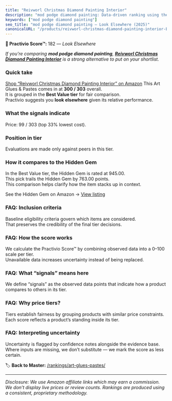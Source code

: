 ```yaml
---
title: "Reivworl Christmas Diamond Painting Interior"
description: "mod podge diamond painting: Data-driven ranking using the Practivio Score™. Positioned by quality, value, demand, findability, momentum."
keywords: ["mod podge diamond painting"]
seo_title: "mod podge diamond painting — Look Elsewhere (2025)"
canonicalURL: "/products/reivworl-christmas-diamond-painting-interior-B0FJ57PKR3/"
---
```


**🚫 Practivio Score™:** 182 — _Look Elsewhere_


*If you're comparing **mod podge diamond painting**, **[Reivworl Christmas Diamond Painting Interior](https://www.amazon.com/dp/B0FJ57PKR3?tag=practivio-20)** is a strong alternative to put on your shortlist.*
### Quick take
[Shop “Reivworl Christmas Diamond Painting Interior” on Amazon](https://www.amazon.com/dp/B0FJ57PKR3?tag=practivio-20)
This Art Glues & Pastes comes in at **300 / 303** overall.  
It is grouped in the **Best Value tier** for fair comparison.  
Practivio suggests you **look elsewhere** given its relative performance.

### What the signals indicate
Price: 99 / 303 (top 33% lowest cost).  

### Position in tier
Evaluations are made only against peers in this tier.

### How it compares to the Hidden Gem
In the Best Value tier, the Hidden Gem is rated at 945.00.  
This pick trails the Hidden Gem by 763.00 points.  
This comparison helps clarify how the item stacks up in context.  

See the Hidden Gem on Amazon → [View listing](https://www.amazon.com/dp/B00178QQJ8?tag=practivio-20)

### FAQ: Inclusion criteria
Baseline eligibility criteria govern which items are considered.  
That preserves the credibility of the final tier decisions.

### FAQ: How the score works
We calculate the Practivio Score™ by combining observed data into a 0–100 scale per tier.  
Unavailable data increases uncertainty instead of being replaced.

### FAQ: What “signals” means here
We define “signals” as the observed data points that indicate how a product compares to others in its tier.

### FAQ: Why price tiers?
Tiers establish fairness by grouping products with similar price constraints.  
Each score reflects a product’s standing inside its tier.

### FAQ: Interpreting uncertainty
Uncertainty is flagged by confidence notes alongside the evidence base.  
Where inputs are missing, we don’t substitute — we mark the score as less certain.


🏷️ **Back to Master:** [/rankings/art-glues-pastes/](/rankings/art-glues-pastes/)

---
_Disclosure: We use Amazon affiliate links which may earn a commission. We don’t display live prices or review counts. Rankings are produced using a consistent, proprietary methodology._
